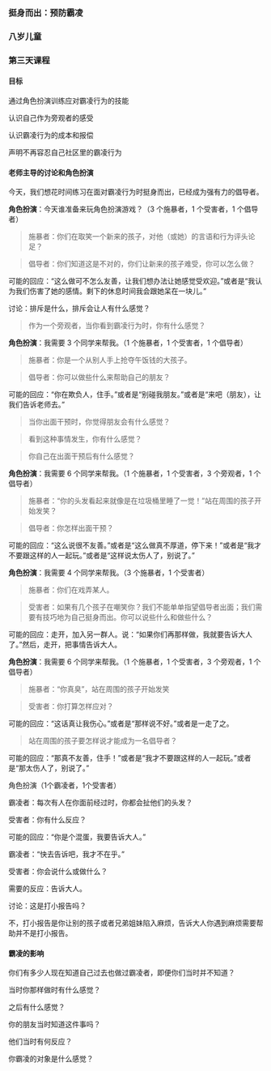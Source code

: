### 挺身而出：预防霸凌

### 八岁儿童

### 第三天课程

#### 目标

通过角色扮演训练应对霸凌行为的技能

认识自己作为旁观者的感受

认识霸凌行为的成本和报偿

声明不再容忍自己社区里的霸凌行为

#### 老师主导的讨论和角色扮演

今天，我们想花时间练习在面对霸凌行为时挺身而出，已经成为强有力的倡导者。

**角色扮演**：今天谁准备来玩角色扮演游戏？（3 个施暴者，1 个受害者，1 个倡导者）

> 施暴者：你们在取笑一个新来的孩子，对他（或她）的言语和行为评头论足？

> 倡导者：你们知道这是不对的，你们让新来的孩子难受，你可以怎么做？

可能的回应：“这么做可不怎么友善，让我们想办法让她感觉受欢迎。”或者是“我认为我们伤害了她的感情。剩下的休息时间我会跟她呆在一块儿。”

讨论：排斥是什么，排斥会让人有什么感觉？

> 作为一个旁观者，当你看到霸凌行为时，你有什么感觉？

**角色扮演**：我需要 3 个同学来帮我。（1 个施暴者，1 个受害者，1 个倡导者）

> 施暴者：你是一个从别人手上抢夺午饭钱的大孩子。

> 倡导者：你可以做些什么来帮助自己的朋友？

可能的回应：“你在欺负人，住手。”或者是“别碰我朋友。”或者是“来吧（朋友），让我们告诉老师去。”

> 当你出面干预时，你觉得朋友会有什么感觉？

> 看到这种事情发生，你有什么感觉？

> 你自己在出面干预后有什么感觉？

**角色扮演**：我需要 6 个同学来帮我。（1 个施暴者，1 个受害者，3 个旁观者，1 个倡导者）

> 施暴者：“你的头发看起来就像是在垃圾桶里睡了一觉！”站在周围的孩子开始发笑？

> 倡导者：你怎样出面干预？

可能的回应：“这么说很不友善。”或者是“这么做真不厚道，停下来！”或者是“我才不要跟这样的人一起玩。”或者是“这样说太伤人了，别说了。”

**角色扮演**：我需要 4 个同学来帮我。（3 个施暴者，1 个受害者）

> 施暴者：你们在戏弄某人。

> 受害者：如果有几个孩子在嘲笑你？我们不能单单指望倡导者出面；我们需要有技巧地为自己挺身而出。你可以说些什么和做些什么？

可能的回应：走开，加入另一群人。说：“如果你们再那样做，我就要告诉大人了。”然后，走开，把事情告诉大人。

**角色扮演**：我需要 6 个同学来帮我。（1 个施暴者，1 个受害者，3 个旁观者，1 个倡导者）

> 施暴者：“你真臭”，站在周围的孩子开始发笑

> 受害者：你打算怎样应对？

可能的回应：“这话真让我伤心。”或者是“那样说不好。”或者是一走了之。

> 站在周围的孩子要怎样说才能成为一名倡导者？

可能的回应：“那真不友善，住手！”或者是“我才不要跟这样的人一起玩。”或者是“那太伤人了，别说了。”



角色扮演（1个霸凌者，1个受害者）



霸凌者：每次有人在你面前经过时，你都会扯他们的头发？



受害者：你有什么反应？



可能的回应：“你是个混蛋，我要告诉大人。”



霸凌者：“快去告诉吧，我才不在乎。”



受害者：你会说什么或做什么？



需要的反应：告诉大人。



讨论：这是打小报告吗？



不，打小报告是你让别的孩子或者兄弟姐妹陷入麻烦，告诉大人你遇到麻烦需要帮助并不是打小报告。



#### 霸凌的影响



你们有多少人现在知道自己过去也做过霸凌者，即便你们当时并不知道？



当时你那样做时有什么感觉？



之后有什么感觉？



你的朋友当时知道这件事吗？



他们当时有何反应？



你霸凌的对象是什么感觉？
